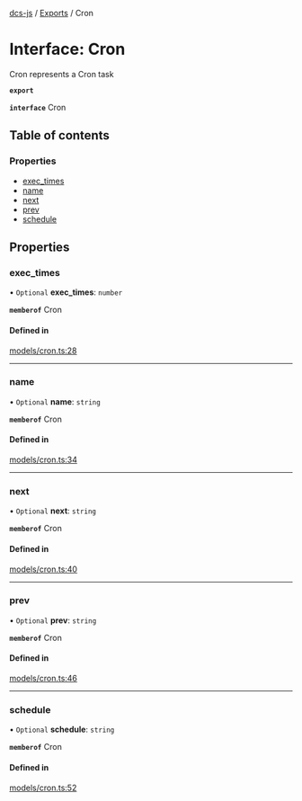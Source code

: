 [dcs-js](../README.md) / [Exports](../modules.md) / Cron

# Interface: Cron

Cron represents a Cron task

**`export`**

**`interface`** Cron

## Table of contents

### Properties

- [exec\_times](Cron.md#exec_times)
- [name](Cron.md#name)
- [next](Cron.md#next)
- [prev](Cron.md#prev)
- [schedule](Cron.md#schedule)

## Properties

### <a id="exec_times" name="exec_times"></a> exec\_times

• `Optional` **exec\_times**: `number`

**`memberof`** Cron

#### Defined in

[models/cron.ts:28](https://github.com/unfoldingWord/dcs-js/blob/dd84989/models/cron.ts#L28)

___

### <a id="name" name="name"></a> name

• `Optional` **name**: `string`

**`memberof`** Cron

#### Defined in

[models/cron.ts:34](https://github.com/unfoldingWord/dcs-js/blob/dd84989/models/cron.ts#L34)

___

### <a id="next" name="next"></a> next

• `Optional` **next**: `string`

**`memberof`** Cron

#### Defined in

[models/cron.ts:40](https://github.com/unfoldingWord/dcs-js/blob/dd84989/models/cron.ts#L40)

___

### <a id="prev" name="prev"></a> prev

• `Optional` **prev**: `string`

**`memberof`** Cron

#### Defined in

[models/cron.ts:46](https://github.com/unfoldingWord/dcs-js/blob/dd84989/models/cron.ts#L46)

___

### <a id="schedule" name="schedule"></a> schedule

• `Optional` **schedule**: `string`

**`memberof`** Cron

#### Defined in

[models/cron.ts:52](https://github.com/unfoldingWord/dcs-js/blob/dd84989/models/cron.ts#L52)
